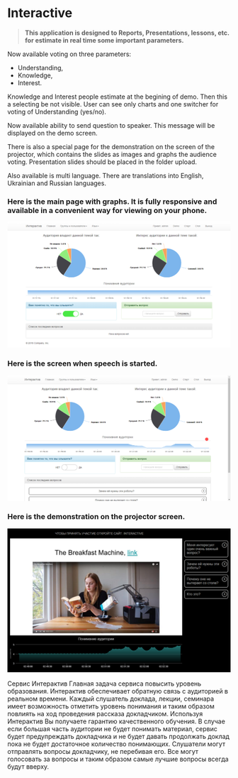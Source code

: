 # Interactive

> __This application is designed to Reports, Presentations, lessons, etc. for estimate in real time some important parameters.__

Now available voting on three parameters:
* Understanding, 
* Knowledge, 
* Interest.

Knowledge and Interest people estimate at the begining of demo. Then this a selecting be not visible. User can see only charts and one switcher for voting of Understanding (yes/no).

Now available ability to send question to speaker. This message will be displayed on the demo screen.

There is also a special page for the demonstration on the screen of the projector, which contains the slides as images and graphs the audience voting.
Presentation slides should be placed in the folder upload.

Also available is multi language. There are translations into English, Ukrainian and Russian languages.

### Here is the main page with graphs. It is fully responsive and available in a convenient way for viewing on your phone.

![New display](https://raw.githubusercontent.com/John316/interactive/master/images/intro2.1.png)

### Here is the screen when speech is started.

![New display](https://raw.githubusercontent.com/John316/interactive/master/images/intro2.2.png)

### Here is the demonstration on the projector screen.

![New display](https://raw.githubusercontent.com/John316/interactive/master/images/intro6.png)

Сервис Интерактив
Главная задача сервиса повысить уровень образования.
Интерактив обеспечивает обратную связь с аудиторией в реальном времени. 
Каждый слушатель доклада, лекции, семинара имеет возможность отметить уровень понимания 
и таким образом повлиять на ход проведения рассказа докладчиком.
Используя Интерактив Вы получаете гарантию качественного обучения. 
В случае если большая часть аудитории не будет понимать материал, сервис будет предупреждать докладчика и 
не будет давать продолжать доклад пока не будет достаточное количество понимающих. 
Слушатели могут отправлять вопросы докладчику, не перебивая его. Все могут голосовать за вопросы и таким образом самые лучшие вопросы всегда будут вверху. 

